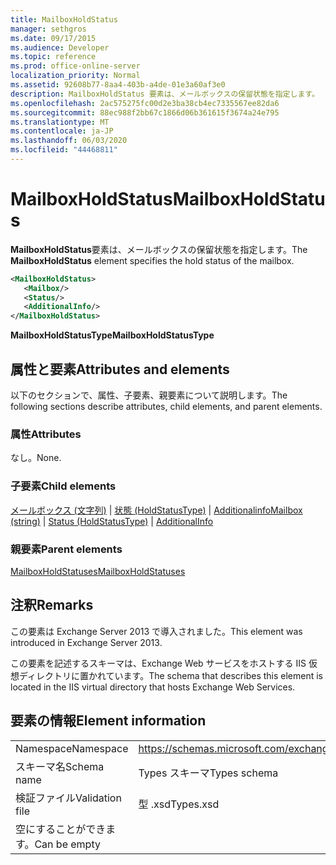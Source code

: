 ```yaml
---
title: MailboxHoldStatus
manager: sethgros
ms.date: 09/17/2015
ms.audience: Developer
ms.topic: reference
ms.prod: office-online-server
localization_priority: Normal
ms.assetid: 92608b77-8aa4-403b-a4de-01e3a60af3e0
description: MailboxHoldStatus 要素は、メールボックスの保留状態を指定します。
ms.openlocfilehash: 2ac575275fc00d2e3ba38cb4ec7335567ee82da6
ms.sourcegitcommit: 88ec988f2bb67c1866d06b361615f3674a24e795
ms.translationtype: MT
ms.contentlocale: ja-JP
ms.lasthandoff: 06/03/2020
ms.locfileid: "44468811"
---
```

# <a name="mailboxholdstatus"></a><span data-ttu-id="e3965-103">MailboxHoldStatus</span><span class="sxs-lookup"><span data-stu-id="e3965-103">MailboxHoldStatus</span></span>

<span data-ttu-id="e3965-104">**MailboxHoldStatus**要素は、メールボックスの保留状態を指定します。</span><span class="sxs-lookup"><span data-stu-id="e3965-104">The **MailboxHoldStatus** element specifies the hold status of the mailbox.</span></span> 
  
```XML
<MailboxHoldStatus>
   <Mailbox/>
   <Status/>
   <AdditionalInfo/>
</MailboxHoldStatus>
```

<span data-ttu-id="e3965-105">**MailboxHoldStatusType**</span><span class="sxs-lookup"><span data-stu-id="e3965-105">**MailboxHoldStatusType**</span></span>

## <a name="attributes-and-elements"></a><span data-ttu-id="e3965-106">属性と要素</span><span class="sxs-lookup"><span data-stu-id="e3965-106">Attributes and elements</span></span>

<span data-ttu-id="e3965-107">以下のセクションで、属性、子要素、親要素について説明します。</span><span class="sxs-lookup"><span data-stu-id="e3965-107">The following sections describe attributes, child elements, and parent elements.</span></span>
  
### <a name="attributes"></a><span data-ttu-id="e3965-108">属性</span><span class="sxs-lookup"><span data-stu-id="e3965-108">Attributes</span></span>

<span data-ttu-id="e3965-109">なし。</span><span class="sxs-lookup"><span data-stu-id="e3965-109">None.</span></span>
  
### <a name="child-elements"></a><span data-ttu-id="e3965-110">子要素</span><span class="sxs-lookup"><span data-stu-id="e3965-110">Child elements</span></span>

<span data-ttu-id="e3965-111">[メールボックス (文字列)](mailbox-string.md)  | [状態 (HoldStatusType)](status-holdstatustype.md)  | [Additionalinfo](additionalinfo.md)</span><span class="sxs-lookup"><span data-stu-id="e3965-111">[Mailbox (string)](mailbox-string.md) | [Status (HoldStatusType)](status-holdstatustype.md) | [AdditionalInfo](additionalinfo.md)</span></span>
  
### <a name="parent-elements"></a><span data-ttu-id="e3965-112">親要素</span><span class="sxs-lookup"><span data-stu-id="e3965-112">Parent elements</span></span>

[<span data-ttu-id="e3965-113">MailboxHoldStatuses</span><span class="sxs-lookup"><span data-stu-id="e3965-113">MailboxHoldStatuses</span></span>](mailboxholdstatuses.md)
  
## <a name="remarks"></a><span data-ttu-id="e3965-114">注釈</span><span class="sxs-lookup"><span data-stu-id="e3965-114">Remarks</span></span>

<span data-ttu-id="e3965-115">この要素は Exchange Server 2013 で導入されました。</span><span class="sxs-lookup"><span data-stu-id="e3965-115">This element was introduced in Exchange Server 2013.</span></span>
  
<span data-ttu-id="e3965-116">この要素を記述するスキーマは、Exchange Web サービスをホストする IIS 仮想ディレクトリに置かれています。</span><span class="sxs-lookup"><span data-stu-id="e3965-116">The schema that describes this element is located in the IIS virtual directory that hosts Exchange Web Services.</span></span>
  
## <a name="element-information"></a><span data-ttu-id="e3965-117">要素の情報</span><span class="sxs-lookup"><span data-stu-id="e3965-117">Element information</span></span>

|||
|:-----|:-----|
|<span data-ttu-id="e3965-118">Namespace</span><span class="sxs-lookup"><span data-stu-id="e3965-118">Namespace</span></span>  <br/> |https://schemas.microsoft.com/exchange/services/2006/types  <br/> |
|<span data-ttu-id="e3965-119">スキーマ名</span><span class="sxs-lookup"><span data-stu-id="e3965-119">Schema name</span></span>  <br/> |<span data-ttu-id="e3965-120">Types スキーマ</span><span class="sxs-lookup"><span data-stu-id="e3965-120">Types schema</span></span>  <br/> |
|<span data-ttu-id="e3965-121">検証ファイル</span><span class="sxs-lookup"><span data-stu-id="e3965-121">Validation file</span></span>  <br/> |<span data-ttu-id="e3965-122">型 .xsd</span><span class="sxs-lookup"><span data-stu-id="e3965-122">Types.xsd</span></span>  <br/> |
|<span data-ttu-id="e3965-123">空にすることができます。</span><span class="sxs-lookup"><span data-stu-id="e3965-123">Can be empty</span></span>  <br/> ||
   

